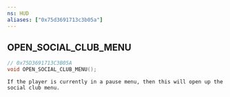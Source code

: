 ```yaml
---
ns: HUD
aliases: ["0x75d3691713c3b05a"]
---
```

## OPEN_SOCIAL_CLUB_MENU

```c
// 0x75D3691713C3B05A
void OPEN_SOCIAL_CLUB_MENU();
```

```
If the player is currently in a pause menu, then this will open up the social club menu.
```
